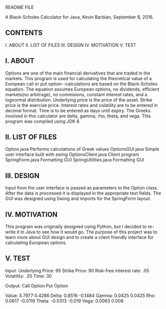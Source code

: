 README FILE

A Black-Scholes Calculator for Java, Kevin Barbian, September 8, 2016.

CONTENTS
-------------------------------------------
I. ABOUT
II. LIST OF FILES
III. DESIGN
IV. MOTIVATION
V. TEST


I. ABOUT
-------------------------------------------
Options are one of the main financial derivatives that are traded in the markets.  This program is used for calculating the theoretical value of a European call or put option--calculations are based on the Black-Scholes equation.  The equation assumes European options, no dividends, efficient markets(no arbitrage), no commisions, constant interest rates, and a lognormal distribution.  Underlying price is the price of the asset.  Strike price is the exercise price.  Interest rates and volatility are to be entered in decimal format.  Time is to be entered as days until expiry.  The Greeks involved in this calculator are delta, gamma, rho, theta, and vega.  This program was compiled using JDK 8.


II. LIST OF FILES
-------------------------------------------
Option.java						Performs calculations of Greek values
OptionsGUI.java					Simple user interface built with swing
OptionsClient.java				Client program 
SpringForm.java 				Formatting GUI
SpringUtilities.java 			Formatting GUI


III. DESIGN
-------------------------------------------
Input from the user interface is passed as parameters to the Option class.  After the data is processed it is displayed in the appropriate text fields.  The GUI was designed using Swing and imports for the SpringForm layout.


IV. MOTIVATION
-------------------------------------------
This program was originally designed using Python, but I decided to re-write it in Java to see how it would go.  The purpose of this project was to learn more about GUI design and to create a client friendly interface for calculating European options. 


V. TEST
-------------------------------------------
Input:
Underlying Price: 95
Strike Price: 90
Risk-free interest rate: .05
Volatility: .20
Time: 30

Output:
             Call Option 				Put Option

Value:				5.7977					   0.4286
Delta:				0.8516					  -0.1484
Gamma:				0.0425						 0.0425
Rho:				  0.0617					  -0.0119
Theta:			 -0.0313					  -0.019
Vega:			  	0.0063						 0.006
